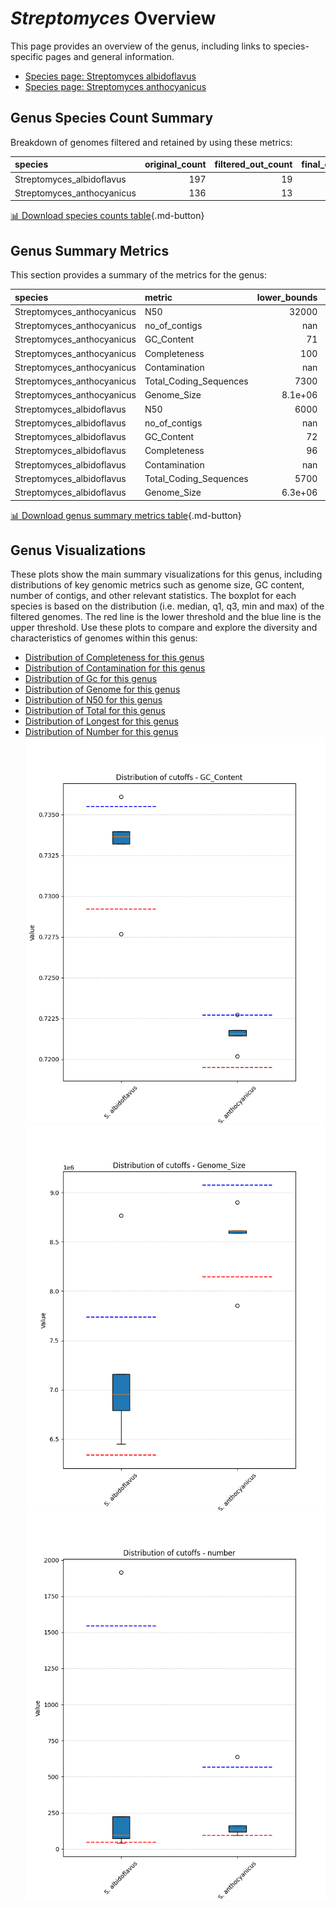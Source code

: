 # *Streptomyces* Overview
This page provides an overview of the genus, including links to species-specific pages and general information.

- [Species page: Streptomyces albidoflavus](Streptomyces_albidoflavus/index.md)
- [Species page: Streptomyces anthocyanicus](Streptomyces_anthocyanicus/index.md)
## Genus Species Count Summary
Breakdown of genomes filtered and retained by using these metrics:

| species                    |   original_count |   filtered_out_count |   final_count |
|:---------------------------|-----------------:|---------------------:|--------------:|
| Streptomyces_albidoflavus  |              197 |                   19 |           178 |
| Streptomyces_anthocyanicus |              136 |                   13 |           123 |


[📊 Download species counts table](species_counts.csv){.md-button}
## Genus Summary Metrics
This section provides a summary of the metrics for the genus:

| species                    | metric                 |   lower_bounds |   upper_bounds |
|:---------------------------|:-----------------------|---------------:|---------------:|
| Streptomyces_anthocyanicus | N50                    |    32000       |      nan       |
| Streptomyces_anthocyanicus | no_of_contigs          |      nan       |      570       |
| Streptomyces_anthocyanicus | GC_Content             |       71       |       73       |
| Streptomyces_anthocyanicus | Completeness           |      100       |      nan       |
| Streptomyces_anthocyanicus | Contamination          |      nan       |        1       |
| Streptomyces_anthocyanicus | Total_Coding_Sequences |     7300       |     8400       |
| Streptomyces_anthocyanicus | Genome_Size            |        8.1e+06 |        9.1e+06 |
| Streptomyces_albidoflavus  | N50                    |     6000       |      nan       |
| Streptomyces_albidoflavus  | no_of_contigs          |      nan       |     1550       |
| Streptomyces_albidoflavus  | GC_Content             |       72       |       74       |
| Streptomyces_albidoflavus  | Completeness           |       96       |      nan       |
| Streptomyces_albidoflavus  | Contamination          |      nan       |        2       |
| Streptomyces_albidoflavus  | Total_Coding_Sequences |     5700       |     7400       |
| Streptomyces_albidoflavus  | Genome_Size            |        6.3e+06 |        7.8e+06 |


[📊 Download genus summary metrics table](genus_summary_metrics.csv){.md-button}
## Genus Visualizations
These plots show the main summary visualizations for this genus, including distributions of key genomic metrics such as genome size, GC content, number of contigs, and other relevant statistics. The boxplot for each species is based on the distribution (i.e. median, q1, q3, min and max) of the filtered genomes. The red line is the lower threshold and the blue line is the upper threshold. Use these plots to compare and explore the diversity and characteristics of genomes within this genus:

- [Distribution of Completeness for this genus](Completeness_Specific_boxplot_0.png)
- [Distribution of Contamination for this genus](Contamination_boxplot_0.png)
- [Distribution of Gc for this genus](GC_Content_boxplot_0.png)
- [Distribution of Genome for this genus](Genome_Size_boxplot_0.png)
- [Distribution of N50 for this genus](N50_boxplot_0.png)
- [Distribution of Total for this genus](Total_Coding_Sequences_boxplot_0.png)
- [Distribution of Longest for this genus](longest_boxplot_0.png)
- [Distribution of Number for this genus](number_boxplot_0.png)
![Distribution of Gc](GC_Content_boxplot_0.png)
![Distribution of Genome](Genome_Size_boxplot_0.png)
![Distribution of Number](number_boxplot_0.png)
